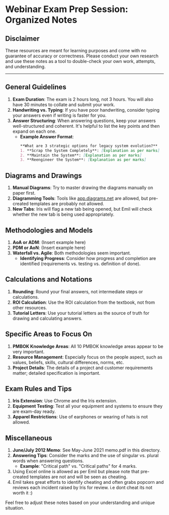 # Webinar Exam Prep Session: Organized Notes

## Disclaimer

These resources are meant for learning purposes and come with no guarantee of accuracy or correctness. Please conduct your own research and use these notes as a tool to double-check your own work, attempts, and understanding.

---

## General Guidelines

1. **Exam Duration**: The exam is 2 hours long, not 3 hours. You will also have 30 minutes to collate and submit your work.
2. **Handwriting vs. Typing**: If you have poor handwriting, consider typing your answers even if writing is faster for you.
3. **Answer Structuring**: When answering questions, keep your answers well-structured and coherent. It's helpful to list the key points and then expand on each one.
   - **Example Answer Format**: 
      ```markdown
      **What are 3 strategic options for legacy system evolution?**
      1. **Scrap the System Completely**: [Explanation as per marks]
      2. **Maintain the System**: [Explanation as per marks]
      3. **Reengineer the System**: [Explanation as per marks]
      ```

## Diagrams and Drawings

1. **Manual Diagrams**: Try to master drawing the diagrams manually on paper first.
2. **Diagramming Tools**: Tools like [app.diagrams.net](app.diagrams.net) are allowed, but pre-created templates are probably not allowed.
3. **New Tabs**: Iris will flag a new tab being opened, but Emil will check whether the new tab is being used appropriately.

## Methodologies and Models

1. **AoA or ADM**: (Insert example here)
2. **PDM or AoN**: (Insert example here)
3. **Waterfall vs. Agile**: Both methodologies seem important.
   - **Identifying Progress**: Consider how progress and completion are identified (requirements vs. testing vs. definition of done).

## Calculations and Notations

1. **Rounding**: Round your final answers, not intermediate steps or calculations.
2. **ROI Calculation**: Use the ROI calculation from the textbook, not from other resources.
3. **Tutorial Letters**: Use your tutorial letters as the source of truth for drawing and calculating answers.

## Specific Areas to Focus On

1. **PMBOK Knowledge Areas**: All 10 PMBOK knowledge areas appear to be very important.
2. **Resource Management**: Especially focus on the people aspect, such as values, beliefs, skills, cultural differences, norms, etc.
3. **Project Details**: The details of a project and customer requirements matter; detailed specification is important.

## Exam Rules and Tips

1. **Iris Extension**: Use Chrome and the Iris extension.
2. **Equipment Testing**: Test all your equipment and systems to ensure they are exam-day ready.
3. **Apparel Restrictions**: Use of earphones or wearing of hats is not allowed.

## Miscellaneous

1. **June/July 2012 Memo**: See May-June 2021 memo.pdf in this directory.
2. **Answering Tips**: Consider the marks and the use of singular vs. plural words when answering questions.
   - **Example**: "Critical path" vs. "Critical paths" for 4 marks.
3. Using Excel online is allowed as per Emil but please note that pre-created templates are not and will be seen as cheating.
4. Emil takes great efforts to identify cheating and often grabs popcorn and reviews each incident raised by Iris for review. i.e dont cheat its not worth it :)

Feel free to adjust these notes based on your understanding and unique situation.